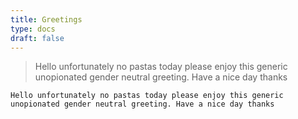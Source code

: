 ```yaml
---
title: Greetings
type: docs
draft: false
---
```


> Hello unfortunately no pastas today please enjoy this generic unopionated gender neutral greeting. Have a nice day thanks

```plaintext {filename="Copy to clipboard"}
Hello unfortunately no pastas today please enjoy this generic unopionated gender neutral greeting. Have a nice day thanks
```